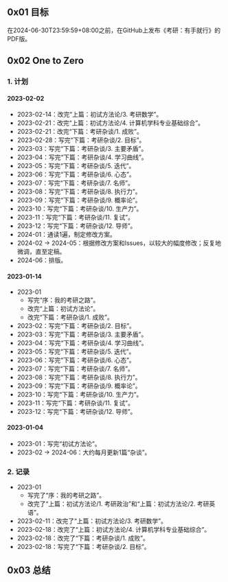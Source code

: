 ## 0x01 目标

在2024-06-30T23:59:59+08:00之前，在GitHub上发布《考研：有手就行》的PDF版。

## 0x02 One to Zero

### 1. 计划

#### 2023-02-02

- 2023-02-14：改完“上篇：初试方法论/3. 考研数学”。
- 2023-02-21：改完“上篇：初试方法论/4. 计算机学科专业基础综合”。
- 2023-02-21：改完“下篇：考研杂谈/1. 成败”。
- 2023-02-28：写完“下篇：考研杂谈/2. 目标”。
- 2023-03：写完“下篇：考研杂谈/3. 主要矛盾”。
- 2023-04：写完“下篇：考研杂谈/4. 学习曲线”。
- 2023-05：写完“下篇：考研杂谈/5. 迭代”。
- 2023-06：写完“下篇：考研杂谈/6. 心态”。
- 2023-07：写完“下篇：考研杂谈/7. 名师”。
- 2023-08：写完“下篇：考研杂谈/8. 执行力”。
- 2023-09：写完“下篇：考研杂谈/9. 概率论”。
- 2023-10：写完“下篇：考研杂谈/10. 生产力”。
- 2023-11：写完“下篇：考研杂谈/11. 复试”。
- 2023-12：写完“下篇：考研杂谈/12. 导师”。
- 2024-01：通读1遍，制定修改方案。
- 2024-02 → 2024-05：根据修改方案和Issues，以较大的幅度修改；反复地微调，直至定稿。
- 2024-06：排版。

#### 2023-01-14

- 2023-01
  - 写完“序：我的考研之路”。
  - 改完“上篇：初试方法论”。
  - 改完“下篇：考研杂谈/1. 成败”。
- 2023-02：写完“下篇：考研杂谈/2. 目标”。
- 2023-03：写完“下篇：考研杂谈/3. 主要矛盾”。
- 2023-04：写完“下篇：考研杂谈/4. 学习曲线”。
- 2023-05：写完“下篇：考研杂谈/5. 迭代”。
- 2023-06：写完“下篇：考研杂谈/6. 心态”。
- 2023-07：写完“下篇：考研杂谈/7. 名师”。
- 2023-08：写完“下篇：考研杂谈/8. 执行力”。
- 2023-09：写完“下篇：考研杂谈/9. 概率论”。
- 2023-10：写完“下篇：考研杂谈/10. 生产力”。
- 2023-11：写完“下篇：考研杂谈/11. 复试”。
- 2023-12：写完“下篇：考研杂谈/12. 导师”。

#### 2023-01-04

- 2023-01：写完“初试方法论”。
- 2023-02 → 2024-06：大约每月更新1篇“杂谈”。

### 2. 记录

- 2023-01
  - 写完了“序：我的考研之路”。
  - 改完了“上篇：初试方法论/1. 考研政治”和“上篇：初试方法论/2. 考研英语”。
- 2023-02-11：改完了“上篇：初试方法论/3. 考研数学”。
- 2023-02-18：改完了“上篇：初试方法论/4. 计算机学科专业基础综合”。
- 2023-02-18：改完了“下篇：考研杂谈/1. 成败”。
- 2023-02-18：写完了“下篇：考研杂谈/2. 目标”。

## 0x03 总结